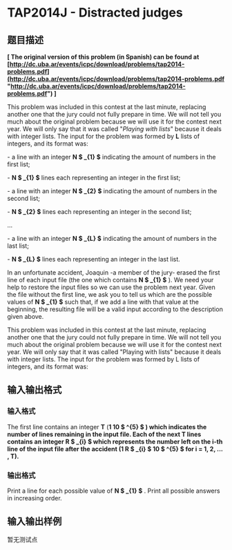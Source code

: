 # TAP2014J - Distracted judges

## 题目描述

**\[ The original version of this problem (in Spanish) can be found at [http://dc.uba.ar/events/icpc/download/problems/tap2014-problems.pdf](http://dc.uba.ar/events/icpc/download/problems/tap2014-problems.pdf "http://dc.uba.ar/events/icpc/download/problems/tap2014-problems.pdf") \]**

This problem was included in this contest at the last minute, replacing another one that the jury could not fully prepare in time. We will not tell you much about the original problem because we will use it for the contest next year. We will only say that it was called "_Playing with lists_" because it deals with integer lists. The input for the problem was formed by **L** lists of integers, and its format was:

\- a line with an integer **N $ _{1} $** indicating the amount of numbers in the first list;

\- **N $ _{1} $** lines each representing an integer in the first list;

\- a line with an integer **N $ _{2} $** indicating the amount of numbers in the second list;

\- **N $ _{2} $** lines each representing an integer in the second list;

...

\- a line with an integer **N $ _{L} $** indicating the amount of numbers in the last list;

\- **N $ _{L} $** lines each representing an integer in the last list.

In an unfortunate accident, Joaquin -a member of the jury- erased the first line of each input file (the one which contains **N $ _{1} $** ). We need your help to restore the input files so we can use the problem next year. Given the file without the first line, we ask you to tell us which are the possible values of **N $ _{1} $** such that, if we add a line with that value at the beginning, the resulting file will be a valid input according to the description given above.

This problem was included in this contest at the last minute, replacing another one that the jury could not fully prepare in time. We will not tell you much about the original problem because we will use it for the contest next year. We will only say that it was called "Playing with lists" because it deals with integer lists. The input for the problem was formed by L lists of integers, and its format was:

## 输入输出格式

### 输入格式

The first line contains an integer **T** (**1 ****10 $ ^{5} $** ) which indicates the number of lines remaining in the input file. Each of the next **T** lines contains an integer **R $ _{i} $** which represents the number left on the **i**-th line of the input file after the accident (**1** ****R $ _{i} $** ****10 $ ^{5} $** for **i = 1, 2, ... , T**).********

### 输出格式

Print a line for each possible value of **N $ _{1} $** . Print all possible answers in increasing order.

## 输入输出样例

暂无测试点

